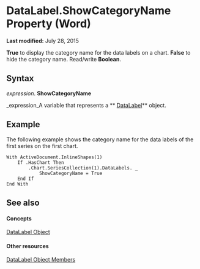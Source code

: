 
# DataLabel.ShowCategoryName Property (Word)

 **Last modified:** July 28, 2015

 **True** to display the category name for the data labels on a chart. **False** to hide the category name. Read/write **Boolean**.

## Syntax

 _expression_. **ShowCategoryName**

 _expression_A variable that represents a  ** [DataLabel](b955596d-ac94-1e18-4e72-cdf090fc1f9e.md)** object.


## Example

The following example shows the category name for the data labels of the first series on the first chart.


```
With ActiveDocument.InlineShapes(1) 
    If .HasChart Then 
        .Chart.SeriesCollection(1).DataLabels. _ 
            ShowCategoryName = True 
    End If 
End With
```


## See also


#### Concepts


 [DataLabel Object](b955596d-ac94-1e18-4e72-cdf090fc1f9e.md)
#### Other resources


 [DataLabel Object Members](91b7aae6-c3ab-56f6-1757-11b15bc9ec03.md)
